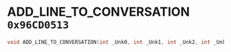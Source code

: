 # ADD_LINE_TO_CONVERSATION `0x96CD0513`

```cpp
void ADD_LINE_TO_CONVERSATION(int _Unk0, int _Unk1, int _Unk2, int _Unk3, int _Unk4, int _Unk5, int _Unk6, int _Unk7);
```